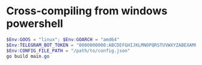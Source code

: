 # Cross-compiling from windows powershell
```powershell
$Env:GOOS = "linux"; $Env:GOARCH = "amd64"
$Env:TELEGRAM_BOT_TOKEN = "0000000000:ABCDEFGHIJKLMNOPQRSTUVWXYZABEXAMPLE"
$Env:CONFIG_FILE_PATH = "/path/to/config.json"
go build main.go
```
